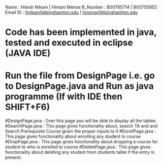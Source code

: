 Name : Hitesh Nikam | Himani Mense
B_Number : B00765714 | B00755952
Email ID : hnikam1@binghamton.edu | hmense1@binghamton.edu

# Code has been implemented in java, tested and executed in eclipse (JAVA IDE)
# Run the file from DesignPage i.e. go to DesignPage.java and Run as java programme (If with IDE then SHIFT+F6)
#DesignPage.java : Over this page you will be able to display all the tables
#SearchPage.java : This page gives functionality about, search TA and and Search Prerequisite Course given the proper inputs to it
#EnrollPage.java : This page gives functionality about enrolling any student to course
#DropPage.java :  This page gives functionality about dropping a course for student to who is enrolled to course
#DeletePage.java : This page gives functionality about deleting any student from students table if the entry is present.

